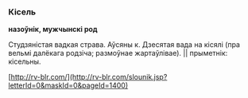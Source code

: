 ### Кісель
**назоўнік, мужчынскі род**

Студзяністая вадкая страва. Аўсяны к. Дзесятая вада на кісялі (пра вельмі далёкага родзіча; размоўнае жартаўлівае). || прыметнік: кісельны.

<a rel="author">[http://rv-blr.com/](http://rv-blr.com/slounik.jsp?letterId=0&maskId=0&pageId=1400)</a>
